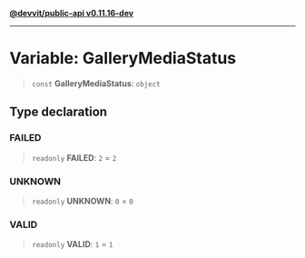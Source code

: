 [**@devvit/public-api v0.11.16-dev**](../../README.md)

---

# Variable: GalleryMediaStatus

> `const` **GalleryMediaStatus**: `object`

## Type declaration

<a id="failed"></a>

### FAILED

> `readonly` **FAILED**: `2` = `2`

<a id="unknown"></a>

### UNKNOWN

> `readonly` **UNKNOWN**: `0` = `0`

<a id="valid"></a>

### VALID

> `readonly` **VALID**: `1` = `1`
